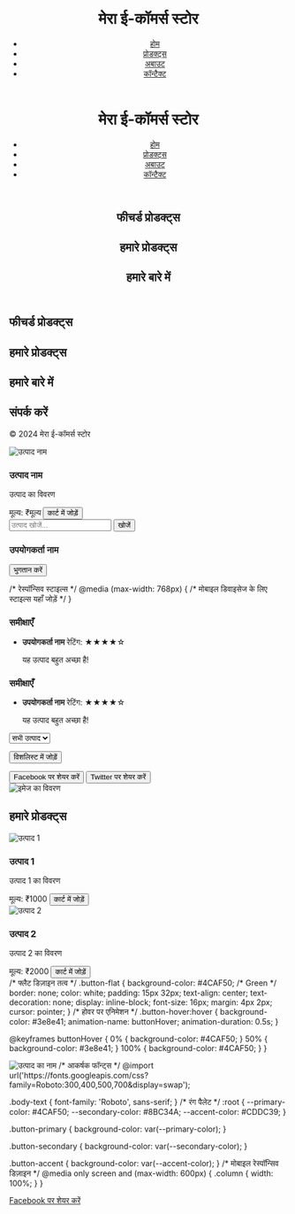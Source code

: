 <!DOCTYPE html>
<html lang="en">
<head>
    <meta charset="UTF-8">
    <meta name="viewport" content="width=device-width, initial-scale=1.0">
    <title>साधारण E-Commerce वेबसाइट</title>
    <style>
        /* यहाँ आपकी CSS स्टाइल्स जोड़ें */
    </style>
</head>
<body>
    <header>
        <!-- यहाँ हेडर और नेविगेशन बार जोड़ें -->
    </header>
    <main>
        <!-- यहाँ मुख्य कंटेंट जोड़ें -->
    </main>
    <footer>
        <!-- यहाँ फुटर जोड़ें -->
    </footer>
    <script>
        // यहाँ आपकी JavaScript कोड जोड़ें
    </script>
</body>
</html>
<!DOCTYPE html>
<html lang="en">
<head>
    <meta charset="UTF-8">
    <meta name="viewport" content="width=device-width, initial-scale=1.0">
    <title>Simple E-Commerce Website</title>
    <link rel="stylesheet" href="styles.css">
</head>
<body>
    <header>
        <h1>मेरा ई-कॉमर्स स्टोर</h1>
        <nav>
            <ul>
                <li><a href="#home">होम</a></li>
                <li><a href="#products">प्रोडक्ट्स</a></li>
                <li><a href="#about">अबाउट</a></li>
                <li><a href="#contact">कॉन्टैक्ट</a></li>
            </ul>
        </nav><!DOCTYPE html>
<html lang="en">
<head>
    <meta charset="UTF-8">
    <meta name="viewport" content="width=device-width, initial-scale=1.0">
    <title>साधारण E-Commerce वेबसाइट</title>
    <style>
        /* यहाँ आपकी CSS स्टाइल्स जोड़ें */
    </style>
</head>
<body>
    <header>
        <!-- यहाँ हेडर और नेविगेशन बार जोड़ें -->
    </header>
    <main>
        <!-- यहाँ मुख्य कंटेंट जोड़ें -->
    </main>
    <footer>
        <!-- यहाँ फुटर जोड़ें -->
    </footer>
    <script>
        // यहाँ आपकी JavaScript कोड जोड़ें
    </script>
</body>
</html>
<!DOCTYPE html>
<html lang="en">
<head>
    <meta charset="UTF-8">
    <meta name="viewport" content="width=device-width, initial-scale=1.0">
    <title>Simple E-Commerce Website</title>
    <link rel="stylesheet" href="styles.css">
</head>
<body>
    <header>
        <h1>मेरा ई-कॉमर्स स्टोर</h1>
        <nav>
            <ul>
                <li><a href="#home">होम</a></li>
                <li><a href="#products">प्रोडक्ट्स</a></li>
                <li><a href="#about">अबाउट</a></li>
                <li><a href="#contact">कॉन्टैक्ट</a></li>
            </ul>
        </nav>
    </header>
    <main id="home">
        <section class="featured-products">
            <h2>फीचर्ड प्रोडक्ट्स</h2>
            <!-- फीचर्ड प्रोडक्ट्स की लिस्ट -->
        </section>
        <section id="products">
            <h2>हमारे प्रोडक्ट्स</h2>
            <!-- प्रोडक्ट्स की लिस्ट -->
        </section>
        <section id="about">
            <h2>हमारे बारे में</h2>
            <!-- कंपनी की जानकारी -->
        </section>
    </header>
    <main id="home">
        <section class="featured-products">
            <h2>फीचर्ड प्रोडक्ट्स</h2>
            <!-- फीचर्ड प्रोडक्ट्स की लिस्ट -->
        </section>
        <section id="products">
            <h2>हमारे प्रोडक्ट्स</h2>
            <!-- प्रोडक्ट्स की लिस्ट -->
        </section>
        <section id="about">
            <h2>हमारे बारे में</h2>
            <!-- कंपनी की जानकारी -->
        </section>
        <section id="contact">
            <h2>संपर्क करें</h2>
            <!-- कॉन्टैक्ट फॉर्म -->
        </section>
    </main>
    <footer>
        <p>© 2024 मेरा ई-कॉमर्स स्टोर</p>
    </footer>
    <script src="scripts.js"></script>
</body>
</html>
<!-- उत्पाद विवरण पृष्ठ -->
<div class="product-details">
    <img src="path/to/product-image.jpg" alt="उत्पाद नाम">
    <h3>उत्पाद नाम</h3>
    <p>उत्पाद का विवरण</p>
    <span>मूल्य: ₹मूल्य</span>
    <button type="button">कार्ट में जोड़ें</button>
</div>
<!-- खोज बार -->
<input type="text" id="search-bar" placeholder="उत्पाद खोजें...">
<button type="button" onclick="searchProduct()">खोजें</button>

<script>
function searchProduct() {
    var input = document.getElementById('search-bar').value;
    // खोज लॉजिक यहाँ जोड़ें
}
</script>
<!-- शॉपिंग कार्ट -->
<div id="shopping-cart">
    <!-- कार्ट आइटम्स यहाँ जोड़ें -->
</div>

<script>
// शॉपिंग कार्ट लॉजिक यहाँ जोड़ें
</script>
<!-- उपयोगकर्ता प्रोफाइल पृष्ठ -->
<div class="user-profile">
    <h3>उपयोगकर्ता नाम</h3>
    <!-- उपयोगकर्ता जानकारी और ऑर्डर्स की हिस्ट्री यहाँ जोड़ें -->
</div>
<!-- भुगतान फॉर्म -->
<form action="path/to/payment-gateway" method="post">
    <!-- भुगतान विवरण इनपुट्स यहाँ जोड़ें -->
    <button type="submit">भुगतान करें</button>
</form>
/* रेस्पॉन्सिव स्टाइल्स */
@media (max-width: 768px) {
    /* मोबाइल डिवाइसेज के लिए स्टाइल्स यहाँ जोड़ें */
}
<!-- उत्पाद समीक्षा और रेटिंग सेक्शन -->
<div class="product-reviews">
    <h3>समीक्षाएँ</h3>
    <ul>
        <!-- समीक्षा आइटम्स यहाँ जोड़ें -->
        <li>
            <strong>उपयोगकर्ता नाम</strong>
            <span>रेटिंग: ★★★★☆</span>
            <p>यह उत्पाद बहुत अच्छा है!</p>
        </li>
        <!-- अधिक समीक्षाएँ जोड़ें -->
    </ul>
</div>
<!-- उत्पाद समीक्षा और रेटिंग सेक्शन -->
<div class="product-reviews">
    <h3>समीक्षाएँ</h3>
    <ul>
        <!-- समीक्षा आइटम्स यहाँ जोड़ें -->
        <li>
            <strong>उपयोगकर्ता नाम</strong>
            <span>रेटिंग: ★★★★☆</span>
            <p>यह उत्पाद बहुत अच्छा है!</p>
        </li>
        <!-- अधिक समीक्षाएँ जोड़ें -->
    </ul>
</div>
<!-- फिल्टर और सॉर्ट ऑप्शन्स -->
<select id="filter-options" onchange="filterProducts()">
    <option value="all">सभी उत्पाद</option>
    <option value="category1">श्रेणी 1</option>
    <option value="category2">श्रेणी 2</option>
    <!-- अधिक विकल्प जोड़ें -->
</select>

<script>
function filterProducts() {
    var selectedOption = document.getElementById('filter-options').value;
    // फिल्टर लॉजिक यहाँ जोड़ें
}
</script>
<!-- विशलिस्ट बटन -->
<button type="button" onclick="addToWishlist()">विशलिस्ट में जोड़ें</button>

<script>
function addToWishlist() {
    // विशलिस्ट लॉजिक यहाँ जोड़ें
}
</script>
<!-- सोशल मीडिया शेयर बटन्स -->
<div class="social-share">
    <button type="button" onclick="shareOnFacebook()">Facebook पर शेयर करें</button>
    <button type="button" onclick="shareOnTwitter()">Twitter पर शेयर करें</button>
    <!-- अधिक सोशल मीडिया बटन्स जोड़ें -->
</div>

<script>
function shareOnFacebook() {
    // Facebook शेयर लॉजिक यहाँ जोड़ें
}
function shareOnTwitter() {
    // Twitter शेयर लॉजिक यहाँ जोड़ें
}
</script>
<img src="path/to/image.jpg" alt="इमेज का विवरण">
<!DOCTYPE html>
<html lang="en">
<head>
    <meta charset="UTF-8">
    <meta name="viewport" content="width=device-width, initial-scale=1.0">
    <title>मेरा ई-कॉमर्स स्टोर</title>
    <link rel="stylesheet" href="styles.css">
</head>
<body>
    <!-- उत्पाद सूची -->
    <section id="products">
        <h2>हमारे प्रोडक्ट्स</h2>
        <div class="product-item">
            <img src="path/to/product1.jpg" alt="उत्पाद 1">
            <h3>उत्पाद 1</h3>
            <p>उत्पाद 1 का विवरण</p>
            <span>मूल्य: ₹1000</span>
            <button type="button">कार्ट में जोड़ें</button>
        </div>
        <div class="product-item">
            <img src="path/to/product2.jpg" alt="उत्पाद 2">
            <h3>उत्पाद 2</h3>
            <p>उत्पाद 2 का विवरण</p>
            <span>मूल्य: ₹2000</span>
            <button type="button">कार्ट में जोड़ें</button>
        </div>
        <!-- अधिक उत्पाद जोड़ें -->
    </section>
    <script src="scripts.js"></script>
</body>
</html>
/* फ्लैट डिज़ाइन तत्व */
.button-flat {
  background-color: #4CAF50; /* Green */
  border: none;
  color: white;
  padding: 15px 32px;
  text-align: center;
  text-decoration: none;
  display: inline-block;
  font-size: 16px;
  margin: 4px 2px;
  cursor: pointer;
}
/* होवर पर एनिमेशन */
.button-hover:hover {
  background-color: #3e8e41;
  animation-name: buttonHover;
  animation-duration: 0.5s;
}

@keyframes buttonHover {
  0% { background-color: #4CAF50; }
  50% { background-color: #3e8e41; }
  100% { background-color: #4CAF50; }
}
<!-- उत्पाद इमेज -->
<img src="high-quality-product.jpg" alt="उत्पाद का नाम" class="high-quality-image">
/* आकर्षक फॉन्ट्स */
@import url('https://fonts.googleapis.com/css?family=Roboto:300,400,500,700&display=swap');

.body-text {
  font-family: 'Roboto', sans-serif;
}
/* रंग पैलेट */
:root {
  --primary-color: #4CAF50;
  --secondary-color: #8BC34A;
  --accent-color: #CDDC39;
}

.button-primary {
  background-color: var(--primary-color);
}

.button-secondary {
  background-color: var(--secondary-color);
}

.button-accent {
  background-color: var(--accent-color);
}
/* मोबाइल रेस्पॉन्सिव डिज़ाइन */
@media only screen and (max-width: 600px) {
  .column {
    width: 100%;
  }
}
<!-- सोशल मीडिया शेयर बटन -->
<a href="https://www.facebook.com/sharer/sharer.php?u=example.com" target="_blank">Facebook पर शेयर करें</a>
<!-- एसईओ अनुकूलित मेटा टैग्स -->
<head>
  <title>आपकी वेबसाइट का नाम</title>
  <meta name="description" content="आपकी वेबसाइट का विवरण">
  <meta name="keywords" content="कीवर्ड1, कीवर्ड2">
</head>
